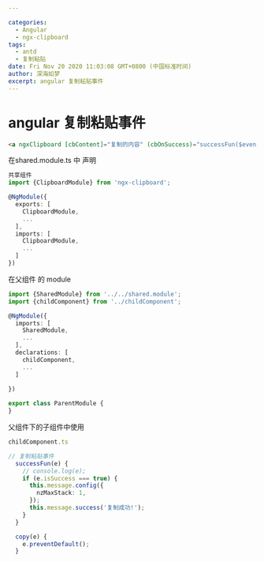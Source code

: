 ```yaml
---

categories:
  - Angular
  - ngx-clipboard
tags:
  - antd
  - 复制粘贴  
date: ‎‎Fri Nov 20 2020 11:03:08 GMT+0800 (中国标准时间)
author: 深海如梦
excerpt: angular 复制粘贴事件
---
```




# angular 复制粘贴事件

```html
<a ngxClipboard [cbContent]="复制的内容" (cbOnSuccess)="successFun($event)" (click)="copy($event)">复制粘贴事件</a>
```



在shared.module.ts 中 声明  

```typescript
共享组件
import {ClipboardModule} from 'ngx-clipboard';

@NgModule({
  exports: [
    ClipboardModule,
    ...
  ],
  imports: [
    ClipboardModule,
    ...
  ]
})

```



在父组件 的 module

```typescript
import {SharedModule} from '../../shared.module';
import {childComponent} from '../childComponent';

@NgModule({
  imports: [
    SharedModule,
    ...
  ],
  declarations: [
    childComponent,
    ...
  ]
      
})

export class ParentModule {
}
```



父组件下的子组件中使用

```typescript
childComponent.ts

// 复制粘贴事件
  successFun(e) {
    // console.log(e);
    if (e.isSuccess === true) {
      this.message.config({
        nzMaxStack: 1,
      });
      this.message.success('复制成功!');
    }
  }

  copy(e) {
    e.preventDefault();
  }
```





